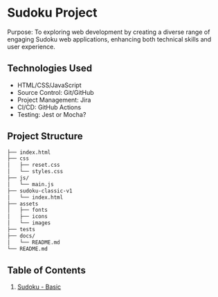 # Sudoku Project

Purpose: To exploring web development by creating a diverse range of engaging Sudoku web applications, enhancing both technical skills and user experience.

## Technologies Used

- HTML/CSS/JavaScript
- Source Control: Git/GitHub
- Project Management: Jira
- CI/CD: GitHub Actions
- Testing: Jest or Mocha?

## Project Structure

```bash
├── index.html
├── css
│   ├── reset.css
│   └── styles.css
├── js/
│   └── main.js
├── sudoku-classic-v1
│   └── index.html
├── assets
│   ├── fonts
│   ├── icons
│   └── images
├── tests
├── docs/
│   └── README.md
└── README.md
```

## Table of Contents

1. [Sudoku - Basic](sudoku-classic-v1/)
